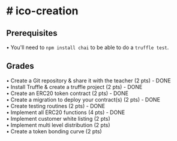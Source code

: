 <h1> # ico-creation </h1>

<h2>Prerequisites</h2>
<p>• You'll need to <code>npm install chai</code> to be able to do a <code>truffle test</code>.</p>

<h2>Grades</h2>
• Create a Git repository & share it with the teacher (2 pts) - DONE <br> 
• Install Truffle & create a truffle project (2 pts)          - DONE <br> 
• Create an ERC20 token contract (2 pts)                      - DONE<br> 
• Create a migration to deploy your contract(s) (2 pts)       - DONE <br> 
• Create testing routines (2 pts)                             - DONE <br> 
• Implement all ERC20 functions (4 pts)                       - DONE <br> 
• Implement customer white listing (2 pts) <br> 
• Implement multi level distribution (2 pts)<br> 
• Create a token bonding curve (2 pts)<br> 
